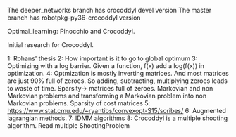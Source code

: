 The deeper_networks branch has crocoddyl devel version
The master branch has robotpkg-py36-crocoddyl version


Optimal_learning: Pinocchio and Crocoddyl.

Initial research for Crocoddyl.

1: Rohans' thesis
2: How important is it to go to global optimum
3: Optimizing with a log barrier. Given a function, f(x) add a log(f(x)) in optimization.
4: Optmization is mostly inverting matrices. And most matrices are just 90% full of zeroes. So adding, subtracting, multiplying zeroes
    leads to waste of time. Sparsity-> matrices full of zeroes.
    Markovian and non Markovian problems and transforming a Markovian problem into non Markovian problems.
    Sparsity of cost matrices
5: https://www.stat.cmu.edu/~ryantibs/convexopt-S15/scribes/
6: Augmented lagrangian methods.
7: IDMM algorithms
8: Crocoddyl is a multiple shooting algorithm. Read multiple ShootingProblem
